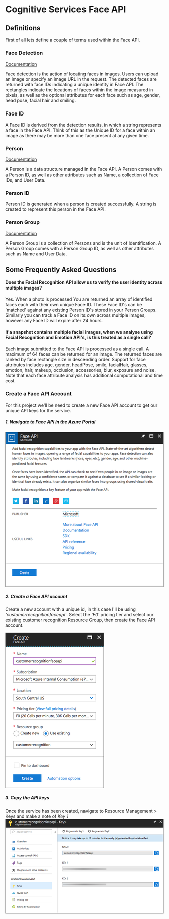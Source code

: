 # Cognitive Services Face API


## Definitions

First of all lets define a couple of terms used within the Face API.

### Face Detection
[Documentation](https://westus.dev.cognitive.microsoft.com/docs/services/563879b61984550e40cbbe8d/operations/563879b61984550f30395236)

Face detection is the action of locating faces in images. Users can upload an image or specify an image URL in the request. The detected faces are returned with face IDs indicating a unique identity in Face API. The rectangles indicate the locations of faces within the image measured in pixels, as well as the optional attributes for each face such as age, gender, head pose, facial hair and smiling.

### Face ID
A Face ID is derived from the detection results, in which a string represents a face in the Face API. Think of this as the Unique ID for a face within an image as there may be more than one face present at any given time.

### Person
[Documentation](https://westus.dev.cognitive.microsoft.com/docs/services/563879b61984550e40cbbe8d/operations/563879b61984550f3039523c)

A Person is a data structure managed in the Face API. A Person comes with a Person ID, as well as other attributes such as Name, a collection of Face IDs, and User Data.

### Person ID
Person ID is generated when a person is created successfully. A string is created to represent this person in the Face API.

### Person Group
[Documentation](https://westus.dev.cognitive.microsoft.com/docs/services/563879b61984550e40cbbe8d/operations/563879b61984550f30395244)

A Person Group is a collection of Persons and is the unit of Identification. A Person Group comes with a Person Group ID, as well as other attributes such as Name and User Data.

## Some Frequently Asked Questions
#### Does the Facial Recognition API allow us to verify the user identity across multiple images?

Yes. When a photo is processed You are returned an array of identified faces each with their own unique Face ID. These Face ID's can be 'matched' against any existing Person ID's stored in your Person Groups. Similarly you can track a Face ID on its own across multiple images, however any Face ID will expire after 24 hours.
 
#### If a snapshot contains multiple facial images, when we analyse using Facial Recognition and Emotion API's, is this treated as a single call?

Each image submitted to the Face API is processed as a single call. A maximum of 64 faces can be returned for an image. The returned faces are ranked by face rectangle size in descending order. Support for face attributes includes age, gender, headPose, smile, facialHair, glasses, emotion, hair, makeup, occlusion, accessories, blur, exposure and noise. Note that each face attribute analysis has additional computational and time cost.

### Create a Face API Account
For this project we'll be need to create a new Face API account to get our unique API keys for the service.

##### 1. Navigate to Face API in the Azure Portal

![](images/4_01_Face_API.png)

##### 2. Create a Face API account  
Create a new account with a unique id, in this case I'll be using _'customerrecognitionfaceapi'_. Select the _'F0'_ pricing tier and select our existing customer recognition Resource Group, then create the Face API account.

![](images/4_02_Face_API_Register.png)

##### 3. Copy the API keys  

Once the service has been created, navigate to Resource Management > Keys and make a note of _Key 1_
![](images/4_03_Face_API_Keys.png)